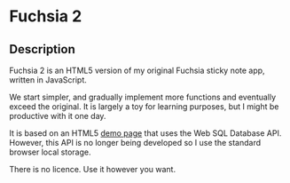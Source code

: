 Fuchsia 2
======

Description
------------
Fuchsia 2 is an HTML5 version of my original Fuchsia sticky note app, written in
JavaScript. 

We start simpler, and gradually implement more functions and eventually exceed the original.
It is largely a toy for learning purposes, but I might be productive with it one
day.

It is based on an HTML5 [demo
page](http://net.tutsplus.com/articles/news/create-a-sticky-note-effect-in-5-easy-steps-with-css3-and-html5/)
that uses the Web SQL Database API. However, this API is no longer being
developed so I use the standard browser local storage.

There is no licence. Use it however you want.
